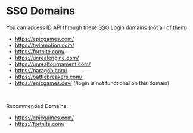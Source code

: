 # SSO Domains

You can access ID API through these SSO Login domains (not all of them)

- https://epicgames.com/
- https://twinmotion.com/
- https://fortnite.com/
- https://unrealengine.com/
- https://unrealtournament.com/
- https://paragon.com/
- https://battlebreakers.com/
- https://epicgames.dev/   (/login is not functional on this domain)

<br/>

Recommended Domains:

- https://epicgames.com/
- https://fortnite.com/
